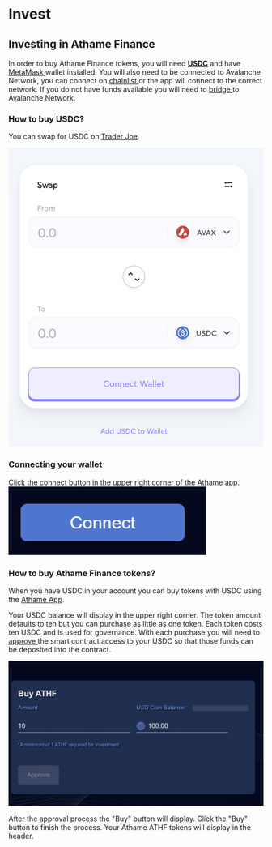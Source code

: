 # Invest

## Investing in Athame Finance

In order to buy Athame Finance tokens, you will need [**USDC**](https://www.centre.io/usdc) and have [MetaMask ](https://metamask.io)wallet installed. You will also need to be connected to Avalanche Network, you can connect on [chainlist ](https://chainlist.org)or the app will connect to the correct network.  If you do not have funds available you will need to [bridge ](https://bridge.avax.network)to Avalanche Network.

### How to buy USDC?

You can swap for USDC on [Trader Joe](https://traderjoexyz.com/trade).&#x20;

![](<../.gitbook/assets/image (1) (1) (1).png>)

### Connecting your wallet

Click the connect button in the upper right corner of the [Athame app](https://app.athame.finance). ![](<../.gitbook/assets/image (1) (1).png>)

### How to buy Athame Finance tokens?

When you have USDC in your account you can buy tokens with USDC using the [Athame App](https://app.athame.finance). &#x20;

Your USDC balance will display in the upper right corner.  The token amount defaults to ten but you can purchase as little as one token.  Each token costs ten USDC and is used for governance.  With each purchase you will need to [approve ](../faq.md#what-is-the-approval-process)the smart contract access to your USDC so that those funds can be deposited into the contract. &#x20;

![](<../.gitbook/assets/image (2) (1) (1).png>)

After the approval process the "Buy" button will display.  Click the "Buy" button to finish the process.  Your Athame ATHF tokens will display in the header.

